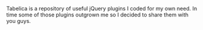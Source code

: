 Tabelica is a repository of useful jQuery plugins I coded for my own need. 
In time some of those plugins outgrown me so I decided to share them with you guys. 
